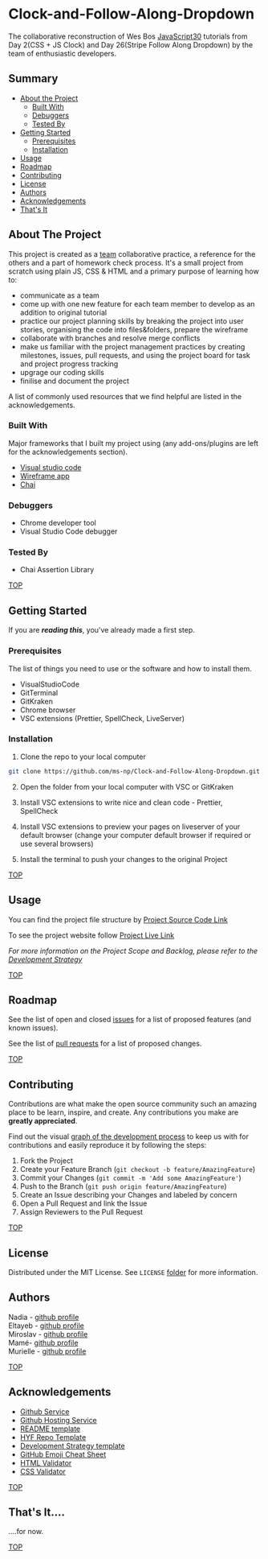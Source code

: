 # Clock-and-Follow-Along-Dropdown

The collaborative reconstruction of Wes Bos [JavaScript30](https://javascript30.com/) tutorials from Day 2(CSS + JS Clock) and Day 26(Stripe Follow Along Dropdown) by the team of enthusiastic developers.

## Summary
* [About the Project](#about-the-project)
  * [Built With](#built-with)
  * [Debuggers](#debuggers)
  * [Tested By](#tested-by)
* [Getting Started](#getting-started)
  * [Prerequisites](#prerequisites)
  * [Installation](#installation)
* [Usage](#usage)
* [Roadmap](#roadmap)
* [Contributing](#contributing)
* [License](#license)
* [Authors](#authors)
* [Acknowledgements](#acknowledgements)
* [That's It](#that's-it)

<!-- ABOUT THE PROJECT -->
## About The Project
This project is created as a [team](#authours) collaborative practice, a reference for the others and a part of homework check process. It's a small project from scratch using plain JS, CSS & HTML and a primary purpose of learning how to:
* communicate as a team
* come up with one new feature for each team member to develop as an addition to original tutorial
* practice our project planning skills by breaking the project into user stories, organising the code into files&folders, prepare the wireframe
* collaborate with branches and resolve merge conflicts
* make us familiar with the project management practices by creating milestones, issues, pull requests, and using the project board for task and project progress tracking
* upgrage our coding skills
* finilise and document the project

A list of commonly used resources that we find helpful are listed in the acknowledgements.

### Built With
Major frameworks that I built my project using (any add-ons/plugins are left for the acknowledgements section).
* [Visual studio code](https://code.visualstudio.com/)
* [Wireframe app](https://wireframe.cc/)
* [Chai](https://www.chaijs.com/)

### Debuggers
* Chrome developer tool
* Visual Studio Code debugger

### Tested By
* Chai Assertion Library

[TOP](#summary)

<!-- GETTING STARTED -->
## Getting Started

If you are ***reading this***, you've already made a first step.

### Prerequisites

The list of things you need to use or the software and how to install them.
* VisualStudioCode
* GitTerminal
* GitKraken
* Chrome browser
* VSC extensions (Prettier, SpellCheck, LiveServer)

### Installation

1. Clone the repo to your local computer
```sh
git clone https://github.com/ms-np/Clock-and-Follow-Along-Dropdown.git
```

2. Open the folder from your local computer with VSC or GitKraken

3. Install VSC extensions to write nice and clean code - Prettier, SpellCheck

5. Install VSC extensions to preview your pages on liveserver of your default browser (change your computer default browser if required or use several browsers)

6. Install the terminal to push your changes to the original Project

<!-- 1. Get a free API Key at [https://example.com](https://example.com)
2. Clone the repo
```sh
git clone https://github.com/ms-np/app-theme.git
```
3. Install NPM packages
```sh
npm install
```
4. Enter your API in `config.js`
```JS
const API_KEY = 'ENTER YOUR API';
``` -->

[TOP](#summary)

<!-- USAGE EXAMPLES -->
## Usage

<!-- How this project can be useful to you:
* some text will appear here later
-->

You can find the project file structure by [Project Source Code Link](https://github.com/ms-np/Clock-and-Follow-Along-Dropdown)

To see the project website follow [Project Live Link](https://ms-np.github.io/Clock-and-Follow-Along-Dropdown/)

_For more information on the Project Scope and Backlog, please refer to the [Development Strategy](https://github.com/ms-np/Clock-and-Follow-Along-Dropdown/blob/master/development-strategy.md)_

[TOP](#summary)

<!-- ROADMAP -->
## Roadmap

See the list of open and closed [issues](https://github.com/ms-np/Clock-and-Follow-Along-Dropdown/issues) for a list of proposed features (and known issues).

See the list of [pull requests](https://github.com/ms-np/Clock-and-Follow-Along-Dropdown/pulls) for a list of proposed changes.

[TOP](#summary)

<!-- CONTRIBUTING -->
## Contributing

Contributions are what make the open source community such an amazing place to be learn, inspire, and create. Any contributions you make are **greatly appreciated**.

Find out the visual [graph of the development process](https://github.com/ms-np/Clock-and-Follow-Along-Dropdown/network) to keep us with for contributions and easily reproduce it by following the steps:

1. Fork the Project
2. Create your Feature Branch (`git checkout -b feature/AmazingFeature`)
3. Commit your Changes (`git commit -m 'Add some AmazingFeature'`)
4. Push to the Branch (`git push origin feature/AmazingFeature`)
5. Create an Issue describing your Changes and labeled by concern
5. Open a Pull Request and link the Issue <!-- and assign a milestone -->
6. Assign Reviewers to the Pull Request

[TOP](#summary)

<!-- LICENSE -->
## License

Distributed under the MIT License. See `LICENSE` [folder](https://github.com/ms-np/Clock-and-Follow-Along-Dropdown/blob/master/LICENSE) for more information.



<!-- CONTACT -->
## Authors

Nadia - [github profile](https://github.com/ms-np)  
Eltayeb - [github profile](https://github.com/Eltayeb-Elgaali)  
Miroslav - [github profile](https://github.com/miroslavveljanoski)  
Mamé- [github profile](https://github.com/mametur)  
Murielle - [github profile](https://github.com/murvanessa)

[TOP](#summary)

<!-- ACKNOWLEDGEMENTS -->
## Acknowledgements
* [Github Service](github.com)
* [Github Hosting Service](https://pages.github.com)
* [README template](https://github.com/othneildrew/Best-README-Template)
* [HYF Repo Template](https://github.com/HackYourFutureBelgium/javascript-30-starter)
* [Development Strategy template](https://github.com/HackYourFutureBelgium/incremental-development/blob/master/integrate/complete-development-strategy.md)
* [GitHub Emoji Cheat Sheet](https://www.webpagefx.com/tools/emoji-cheat-sheet)
* [HTML Validator](https://validator.w3.org/nu/)
* [CSS Validator](https://jigsaw.w3.org/css-validator/)

[TOP](#summary)

<!-- FINALE -->
## That's It....

....for now. 

[TOP](#summary)
